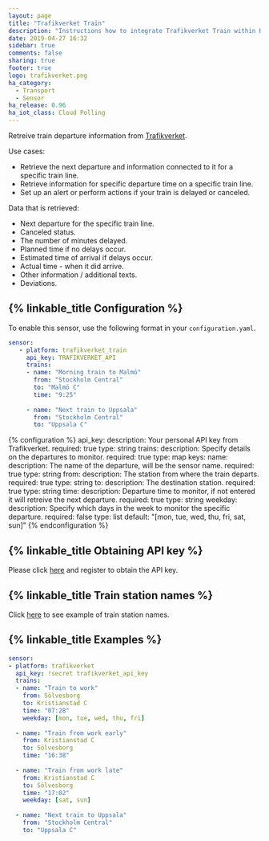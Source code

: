 ```yaml
---
layout: page
title: "Trafikverket Train"
description: "Instructions how to integrate Trafikverket Train within Home Assistant."
date: 2019-04-27 16:32
sidebar: true
comments: false
sharing: true
footer: true
logo: trafikverket.png
ha_category:
  - Transport
  - Sensor
ha_release: 0.96
ha_iot_class: Cloud Polling
---
```


Retreive train departure information from [Trafikverket](https://www.trafikverket.se/).

Use cases:

- Retrieve the next departure and information connected to it for a specific train line.
- Retrieve information for specific departure time on a specific train line.
- Set up an alert or perform actions if your train is delayed or canceled.

Data that is retrieved: 

- Next departure for the specific train line.
- Canceled status.
- The number of minutes delayed.
- Planned time if no delays occur.
- Estimated time of arrival if delays occur.
- Actual time - when it did arrive.
- Other information / additional texts.
- Deviations.

## {% linkable_title Configuration %}

To enable this sensor, use the following format in your `configuration.yaml`.

```yaml
sensor:
   - platform: trafikverket_train
     api_key: TRAFIKVERKET_API
     trains:
     - name: "Morning train to Malmö"
       from: "Stockholm Central"
       to: "Malmö C"
       time: "9:25"
       
     - name: "Next train to Uppsala"
       from: "Stockholm Central"
       to: "Uppsala C"
```

{% configuration %}
api_key:
  description: Your personal API key from Trafikverket.
  required: true
  type: string
trains:
  description: Specify details on the departures to monitor.
  required: true
  type: map
  keys:
    name:
      description: The name of the departure, will be the sensor name.
      required: true
      type: string
    from:
      description: The station from where the train departs.
      required: true
      type: string
    to:
      description: The destination station.
      required: true
      type: string
    time:
      description: Departure time to monitor, if not entered it will retreive the next departure.
      required: true
      type: string
    weekday:
      description: Specify which days in the week to monitor the specific departure.
      required: false
      type: list
      default: "[mon, tue, wed, thu, fri, sat, sun]"
{% endconfiguration %}

## {% linkable_title Obtaining API key %}

Please click [here](https://api.trafikinfo.trafikverket.se/) and register to obtain the API key.

## {% linkable_title Train station names %}

Click [here](https://www.trafikverket.se/trafikinformation/tag/?ArrDep=departure&) to see example of train station names.

## {% linkable_title Examples %}

```yaml
sensor:
- platform: trafikverket
  api_key: !secret trafikverket_api_key
  trains:
  - name: "Train to work"
    from: Sölvesborg
    to: Kristianstad C
    time: "07:28"
    weekday: [mon, tue, wed, thu, fri]
    
  - name: "Train from work early"
    from: Kristianstad C
    to: Sölvesborg
    time: "16:38"
    
  - name: "Train from work late"
    from: Kristianstad C
    to: Sölvesborg
    time: "17:02"
    weekday: [sat, sun]
    
  - name: "Next train to Uppsala"
    from: "Stockholm Central"
    to: "Uppsala C"
    
```
